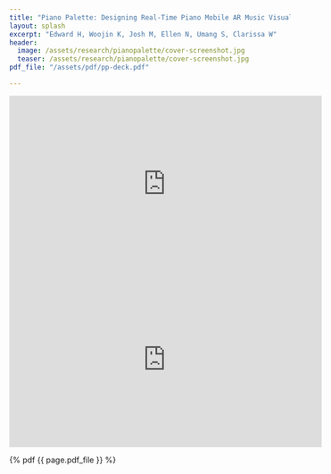 ```yaml
---
title: "Piano Palette: Designing Real-Time Piano Mobile AR Music Visualization Of Various Musical Moods (Jacobs Institute Innovation Catalysts Spark Grant Winner 2020)"
layout: splash
excerpt: "Edward H, Woojin K, Josh M, Ellen N, Umang S, Clarissa W"
header:
  image: /assets/research/pianopalette/cover-screenshot.jpg
  teaser: /assets/research/pianopalette/cover-screenshot.jpg
pdf_file: "/assets/pdf/pp-deck.pdf"

---
```


<iframe width="560" height="315" src="https://www.youtube.com/embed/typdw9ICWxk" title="YouTube video player" frameborder="0" allow="accelerometer; autoplay; clipboard-write; encrypted-media; gyroscope; picture-in-picture; web-share" allowfullscreen></iframe>

<iframe width="560" height="315" src="https://www.youtube.com/embed/E5Jpdbd3ay0" title="YouTube video player" frameborder="0" allow="accelerometer; autoplay; clipboard-write; encrypted-media; gyroscope; picture-in-picture; web-share" allowfullscreen></iframe>


{% pdf {{ page.pdf_file }} %}